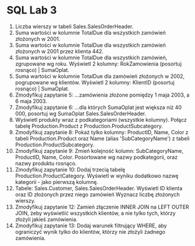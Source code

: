 # SQL Lab 3

1. Liczba wierszy w tabeli Sales.SalesOrderHeader.
2. Suma wartości w kolumnie TotalDue dla wszystkich zamówień złożonych w 2001.
3. Suma wartości w kolumnie TotalDue dla wszystkich zamówień złożonych w 2001 przez klienta 442.
4. Suma wartości w kolumnie TotalDue dla wszystkich zamówień, zgrupowane wg roku.
Wyświetl 2 kolumny: RokZamowienia (posortuj rosnąco) | SumaOplat.
5. Suma wartości w kolumnie TotalDue dla zamówień złożonych w 2002, pogrupowane wg klientów.
Wyświetl 2 kolumny: KlientID (posortuj rosnąco) | SumaOplat.
6. Zmodyfikuj zapytanie 5:
...zamówienia złożone pomiędzy 1 maja 2003, a 6 maja 2003.
7. Zmodyfikuj zapytanie 6:
...dla których SumaOplat jest większa niż 40 000, posortuj wg SumaOplat Sales.SalesOrderHeader.
8. Wyświetl produkty wraz z podkategoriami (wszystkie kolumny).
Połącz tabelę Production.Product z Production.ProductSubcategory.
9. Zmodyfikuj zapytanie 8:
Pokaż tylko kolumny: ProductID, Name, Color z tabeli Production.Product oraz Name (alias
'SubCategoryName') z tabeli Production.ProductSubcategory.
10. Zmodyfikuj zapytanie 9:
Zmień kolejność kolumn: SubCategoryName, ProductID, Name, Color.
Posortowane wg nazwy podkategorii, oraz nazwy produktu rosnąco.
11. Zmodyfikuj zapytanie 10:
Dodaj trzecią tabelę Production.ProductCategory.
Wyświetl w wyniku dodatkowo nazwę kategorii - jako pierwszą kolumnę.
12. Tabele: Sales.Customer, Sales.SalesOrderHeader.
Wyświetl ID klienta oraz ID złożonych przez niego zamówień
Wyznacz liczbę złożonych wierszy.
13. Zmodyfikuj zapytanie 12:
Zamień złączenie INNER JOIN na LEFT OUTER JOIN, żeby wyświetlić wszystkich klientów, a nie tylko tych,
którzy złożyli jakieś zamówienia.
14. Zmodyfikuj zapytanie 13:
Dodaj warunek filtrujący WHERE, aby ograniczyć wynik tylko do klientów, którzy nie złożyli żadnego
zamówienia.
